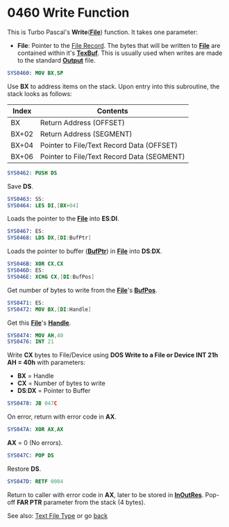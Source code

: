 # 0460 Write Function

This is Turbo Pascal's **Write**(**[File](TEXT-FILE-TYPE.md)**) function. It takes one parameter:
- **File**: Pointer to the [File Record](TEXT-FILE-TYPE.md). The bytes that will be written to **[File](TEXT-FILE-TYPE.md)** are contained within it's **[TexBuf](TEXT-FILE-TYPE.md)**. This is usually used when writes are made to the standard **[Output](DATA.md)** file.

```nasm
SYS0460: MOV BX,SP
```

Use **BX** to address items on the stack. Upon entry into this subroutine, the stack looks as follows:

|Index|Contents                                  |
|-----|------------------------------------------|
|BX   |Return Address (OFFSET)                   |
|BX+02|Return Address (SEGMENT)                  |
|BX+04|Pointer to File/Text Record Data (OFFSET) |
|BX+06|Pointer to File/Text Record Data (SEGMENT)|

```nasm
SYS0462: PUSH DS
```

Save **DS**.

```nasm
SYS0463: SS:
SYS0464: LES DI,[BX+04]
```

Loads the pointer to the **[File](TEXT-FILE-TYPE.md)** into **ES**:**DI**.

```nasm
SYS0467: ES:
SYS0468: LDS DX,[DI:BufPtr]
```

Loads the pointer to buffer (**[BufPtr](TEXT-FILE-TYPE.md)**) in **[File](TEXT-FILE-TYPE.md)** into **DS**:**DX**.

```nasm
SYS046B: XOR CX,CX
SYS046D: ES:
SYS046E: XCHG CX,[DI:BufPos]
```

Get number of bytes to write from the **[File](TEXT-FILE-TYPE.md)**'s **[BufPos](TEXT-FILE-TYPE.md)**.

```nasm
SYS0471: ES:
SYS0472: MOV BX,[DI:Handle]
```

Get this **[File](TEXT-FILE-TYPE.md)**'s **[Handle](TEXT-FILE-TYPE.md)**.

```nasm
SYS0474: MOV AH,40
SYS0476: INT 21
```

Write **CX** bytes to File/Device using **DOS Write to a File or Device INT 21h AH = 40h** with parameters:
- **BX** = Handle
- **CX** = Number of bytes to write
- **DS**:**DX** = Pointer to Buffer 

```nasm
SYS0478: JB 047C
```

On error, return with error code in **AX**.

```nasm
SYS047A: XOR AX,AX
```

**AX** = 0 (No errors).

```nasm
SYS047C: POP DS
```

Restore **DS**.

```nasm
SYS047D: RETF 0004
```

Return to caller with error code in **AX**, later to be stored in **[InOutRes](DATA.md)**. Pop-off **FAR PTR** parameter from the stack (4 bytes).

See also: [Text File Type](TEXT-FILE-TYPE.md) or go [back](../README.md)
